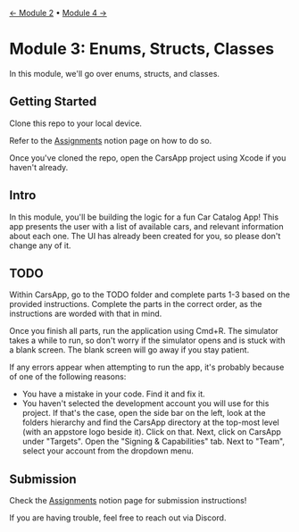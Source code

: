[← Module 2](https://github.com/gtiosclub/bootcamp-module-2) • [Module 4 →](https://github.com/gtiosclub/bootcamp-module-4)

# Module 3: Enums, Structs, Classes


In this module, we'll go over enums, structs, and classes.

## Getting Started

Clone this repo to your local device. 

Refer to the [Assignments](https://gt-ios-club.notion.site/Assignments-1b6cb97d5c7b467d9bc176de64578453?pvs=4) notion page on how to do so.

Once you've cloned the repo, open the CarsApp project using Xcode if you
haven't already.

## Intro

In this module, you'll be building the logic for a fun Car Catalog App! This app presents the user with a list of available cars, and relevant information about each one. The UI has already been created for you, so please don't change any of it.

## TODO

Within CarsApp, go to the TODO folder and complete parts 1-3 based on the provided instructions. Complete the parts in the correct order, as the instructions are worded with that in mind.

Once you finish all parts, run the application using Cmd+R. The simulator takes a while to run, so don't worry if the simulator opens and is stuck with a blank screen. The blank screen will go away if you stay patient.

If any errors appear when attempting to run the app, it's probably because of one of the following reasons:
- You have a mistake in your code. Find it and fix it.
- You haven't selected the development account you will use for this project. If that's the case, open the side bar on the left, look at the folders hierarchy and find the CarsApp directory at the top-most level (with an appstore logo beside it). Click on that. Next, click on CarsApp under "Targets". Open the "Signing & Capabilities" tab. Next to "Team", select your account from the dropdown menu.


## Submission

Check the [Assignments](https://gt-ios-club.notion.site/Assignments-1b6cb97d5c7b467d9bc176de64578453?pvs=4) notion page for submission instructions! 

If you are having trouble, feel free to reach out via Discord.
